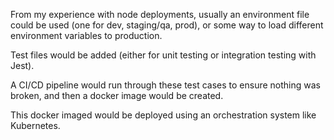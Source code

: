 From my experience with node deployments, usually an environment file could be used (one for dev, staging/qa, prod), or some way to load different environment variables to production. 

Test files would be added (either for unit testing or integration testing with Jest).

A CI/CD pipeline would run through these test cases to ensure nothing was broken, and then a docker image would be created.

This docker imaged would be deployed using an orchestration system like Kubernetes.
